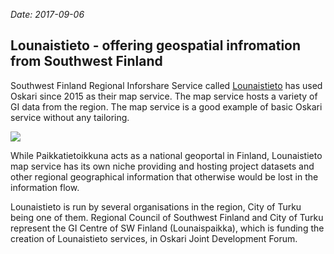 *Date: 2017-09-06*

## Lounaistieto - offering geospatial infromation from Southwest Finland

Southwest Finland Regional Inforshare Service called [Lounaistieto](https://karttapalvelu.lounaistieto.fi/) has used Oskari since 2015 
as their map service. The  map service hosts a variety of GI data from the region. The map service is a good example of basic Oskari service without any tailoring.

<img src="/images/gallery/lounaistieto.png"  class="img-responsive"/>

While Paikkatietoikkuna acts as a national geoportal in Finland, Lounaistieto map service has its own niche providing and hosting project datasets and other regional geographical information that otherwise would be lost in the information flow.

Lounaistieto is run by several organisations in the region, City of Turku being one of them. 
Regional Council of Southwest Finland and City of Turku represent the GI Centre of SW Finland (Lounaispaikka), 
which is funding the creation of Lounaistieto services, in Oskari Joint Development Forum.
